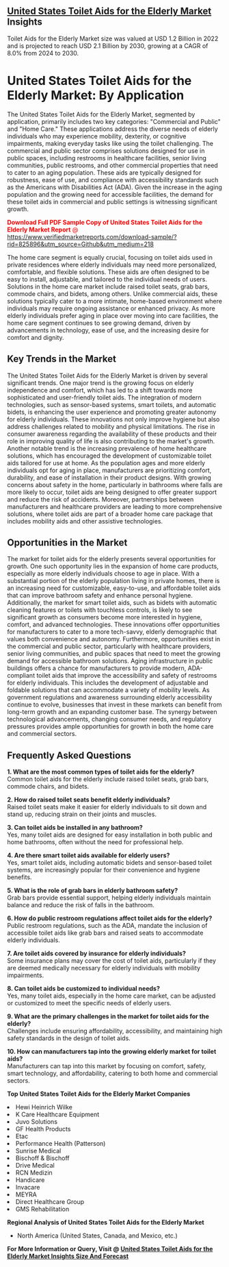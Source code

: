 <h2><a href="https://www.verifiedmarketreports.com/download-sample/?rid=825896&amp;utm_source=Github&amp;utm_medium=218" target="_blank">United States Toilet Aids for the Elderly Market</a> Insights</h2><p>Toilet Aids for the Elderly Market size was valued at USD 1.2 Billion in 2022 and is projected to reach USD 2.1 Billion by 2030, growing at a CAGR of 8.0% from 2024 to 2030.</p><p><h1>United States Toilet Aids for the Elderly Market: By Application</h1> <p>The United States Toilet Aids for the Elderly Market, segmented by application, primarily includes two key categories: "Commercial and Public" and "Home Care." These applications address the diverse needs of elderly individuals who may experience mobility, dexterity, or cognitive impairments, making everyday tasks like using the toilet challenging. The commercial and public sector comprises solutions designed for use in public spaces, including restrooms in healthcare facilities, senior living communities, public restrooms, and other commercial properties that need to cater to an aging population. These aids are typically designed for robustness, ease of use, and compliance with accessibility standards such as the Americans with Disabilities Act (ADA). Given the increase in the aging population and the growing need for accessible facilities, the demand for these toilet aids in commercial and public settings is witnessing significant growth. <p><span class=""><span style="color: #ff0000;"><strong>Download Full PDF Sample Copy of United States Toilet Aids for the Elderly Market Report</strong> @ </span><a href="https://www.verifiedmarketreports.com/download-sample/?rid=825896&amp;utm_source=Github&amp;utm_medium=218" target="_blank">https://www.verifiedmarketreports.com/download-sample/?rid=825896&amp;utm_source=Github&amp;utm_medium=218</a></span></p></p> <p>The home care segment is equally crucial, focusing on toilet aids used in private residences where elderly individuals may need more personalized, comfortable, and flexible solutions. These aids are often designed to be easy to install, adjustable, and tailored to the individual needs of users. Solutions in the home care market include raised toilet seats, grab bars, commode chairs, and bidets, among others. Unlike commercial aids, these solutions typically cater to a more intimate, home-based environment where individuals may require ongoing assistance or enhanced privacy. As more elderly individuals prefer aging in place over moving into care facilities, the home care segment continues to see growing demand, driven by advancements in technology, ease of use, and the increasing desire for comfort and dignity. <h2>Key Trends in the Market</h2> <p>The United States Toilet Aids for the Elderly Market is driven by several significant trends. One major trend is the growing focus on elderly independence and comfort, which has led to a shift towards more sophisticated and user-friendly toilet aids. The integration of modern technologies, such as sensor-based systems, smart toilets, and automatic bidets, is enhancing the user experience and promoting greater autonomy for elderly individuals. These innovations not only improve hygiene but also address challenges related to mobility and physical limitations. The rise in consumer awareness regarding the availability of these products and their role in improving quality of life is also contributing to the market's growth. Another notable trend is the increasing prevalence of home healthcare solutions, which has encouraged the development of customizable toilet aids tailored for use at home. As the population ages and more elderly individuals opt for aging in place, manufacturers are prioritizing comfort, durability, and ease of installation in their product designs. With growing concerns about safety in the home, particularly in bathrooms where falls are more likely to occur, toilet aids are being designed to offer greater support and reduce the risk of accidents. Moreover, partnerships between manufacturers and healthcare providers are leading to more comprehensive solutions, where toilet aids are part of a broader home care package that includes mobility aids and other assistive technologies. <h2>Opportunities in the Market</h2> <p>The market for toilet aids for the elderly presents several opportunities for growth. One such opportunity lies in the expansion of home care products, especially as more elderly individuals choose to age in place. With a substantial portion of the elderly population living in private homes, there is an increasing need for customizable, easy-to-use, and affordable toilet aids that can improve bathroom safety and enhance personal hygiene. Additionally, the market for smart toilet aids, such as bidets with automatic cleaning features or toilets with touchless controls, is likely to see significant growth as consumers become more interested in hygiene, comfort, and advanced technologies. These innovations offer opportunities for manufacturers to cater to a more tech-savvy, elderly demographic that values both convenience and autonomy. Furthermore, opportunities exist in the commercial and public sector, particularly with healthcare providers, senior living communities, and public spaces that need to meet the growing demand for accessible bathroom solutions. Aging infrastructure in public buildings offers a chance for manufacturers to provide modern, ADA-compliant toilet aids that improve the accessibility and safety of restrooms for elderly individuals. This includes the development of adjustable and foldable solutions that can accommodate a variety of mobility levels. As government regulations and awareness surrounding elderly accessibility continue to evolve, businesses that invest in these markets can benefit from long-term growth and an expanding customer base. The synergy between technological advancements, changing consumer needs, and regulatory pressures provides ample opportunities for growth in both the home care and commercial sectors. <h2>Frequently Asked Questions</h2> <p><strong>1. What are the most common types of toilet aids for the elderly?</strong><br>Common toilet aids for the elderly include raised toilet seats, grab bars, commode chairs, and bidets.</p> <p><strong>2. How do raised toilet seats benefit elderly individuals?</strong><br>Raised toilet seats make it easier for elderly individuals to sit down and stand up, reducing strain on their joints and muscles.</p> <p><strong>3. Can toilet aids be installed in any bathroom?</strong><br>Yes, many toilet aids are designed for easy installation in both public and home bathrooms, often without the need for professional help.</p> <p><strong>4. Are there smart toilet aids available for elderly users?</strong><br>Yes, smart toilet aids, including automatic bidets and sensor-based toilet systems, are increasingly popular for their convenience and hygiene benefits.</p> <p><strong>5. What is the role of grab bars in elderly bathroom safety?</strong><br>Grab bars provide essential support, helping elderly individuals maintain balance and reduce the risk of falls in the bathroom.</p> <p><strong>6. How do public restroom regulations affect toilet aids for the elderly?</strong><br>Public restroom regulations, such as the ADA, mandate the inclusion of accessible toilet aids like grab bars and raised seats to accommodate elderly individuals.</p> <p><strong>7. Are toilet aids covered by insurance for elderly individuals?</strong><br>Some insurance plans may cover the cost of toilet aids, particularly if they are deemed medically necessary for elderly individuals with mobility impairments.</p> <p><strong>8. Can toilet aids be customized to individual needs?</strong><br>Yes, many toilet aids, especially in the home care market, can be adjusted or customized to meet the specific needs of elderly users.</p> <p><strong>9. What are the primary challenges in the market for toilet aids for the elderly?</strong><br>Challenges include ensuring affordability, accessibility, and maintaining high safety standards in the design of toilet aids.</p> <p><strong>10. How can manufacturers tap into the growing elderly market for toilet aids?</strong><br>Manufacturers can tap into this market by focusing on comfort, safety, smart technology, and affordability, catering to both home and commercial sectors.</p> </p><p><strong>Top United States Toilet Aids for the Elderly Market Companies</strong></p><div data-test-id=""><p><li>Hewi Heinrich Wilke</li><li> K Care Healthcare Equipment</li><li> Juvo Solutions</li><li> GF Health Products</li><li> Etac</li><li> Performance Health (Patterson)</li><li> Sunrise Medical</li><li> Bischoff & Bischoff</li><li> Drive Medical</li><li> RCN Medizin</li><li> Handicare</li><li> Invacare</li><li> MEYRA</li><li> Direct Healthcare Group</li><li> GMS Rehabilitation</li></p><div><strong>Regional Analysis of&nbsp;United States Toilet Aids for the Elderly Market</strong></div><ul><li dir="ltr"><p dir="ltr">North America&nbsp;(United States, Canada, and Mexico, etc.)</p></li></ul><p><strong>For More Information or Query, Visit @&nbsp;</strong><strong><a href="https://www.verifiedmarketreports.com/product/toilet-aids-for-the-elderly-market/?utm_source=Github&amp;utm_medium=218" target="_blank">United States Toilet Aids for the Elderly Market Insights Size And Forecast</a></strong></p></div>
